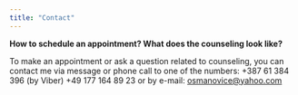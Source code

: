 ```yaml
---
title: "Contact"
---
```


**How to schedule an appointment? What does the counseling look like?**

To make an appointment or ask a question related to counseling, you can contact me via message or phone call to one of the numbers:
 +387 61 384 396 (by Viber) +49 177 164 89 23 or by e-mail: osmanovice@yahoo.com
